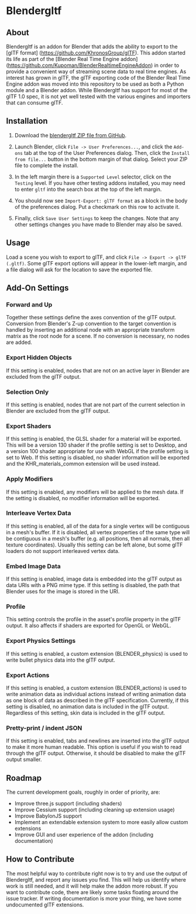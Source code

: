 # Blendergltf

## About

Blendergltf is an addon for Blender that adds the ability to export to the [glTF format]
(https://github.com/KhronosGroup/glTF). This addon started its life as part of the [Blender Real Time
Engine addon] (https://github.com/Kupoman/BlenderRealtimeEngineAddon) in order to provide a
convenient way of streaming scene data to real time  engines. As interest has 
grown in glTF, the glTF exporting code of the Blender Real Time Engine addon was moved 
into this repository to be used as both a Python module and a Blender addon. While
Blendergltf has support for most of the glTF 1.0 spec, it is not yet well tested with
the various engines and importers that can consume glTF.

## Installation

1. Download the [blendergltf ZIP file from GitHub](https://github.com/Kupoman/blendergltf/archive/master.zip).

2. Launch Blender, click `File -> User Preferences...`, and click the `Add-ons` tab
at the top of the User Preferences dialog.  Then, click the `Install from file...`
button in the bottom margin of that dialog.  Select your ZIP file to complete
the install.

3. In the left margin there is a `Supported Level` selector, click on the
`Testing` level.  If you have other testing addons installed, you may need
to enter `gltf` into the search box at the top of the left margin.

4. You should now see `Import-Export: glTF format` as a block in the body of the
preferences dialog.  Put a checkmark on this row to activate it.

5. Finally, click `Save User Settings` to keep the changes.  Note that any other
settings changes you have made to Blender may also be saved.

## Usage

Load a scene you wish to export to glTF, and click `File -> Export -> glTF (.gltf)`.
Some glTF export options will appear in the lower-left margin, and a file dialog
will ask for the location to save the exported file.

## Add-On Settings
### Forward and Up
Together these settings define the axes convention of the glTF output. Conversion
from Blender's Z-up convention to the target convention is handled by inserting
an additional node with an appropriate transform matrix as the root node for a scene.
If no conversion is necessary, no nodes are added.
### Export Hidden Objects
If this setting is enabled, nodes that are not on an active layer in Blender are
excluded from the glTF output.
### Selection Only
If this setting is enabled, nodes that are not part of the current selection in 
Blender are excluded from the glTF output.
### Export Shaders
If this setting is enabled, the GLSL shader for a material will be exported. This
will be a version 130 shader if the profile setting is set to Desktop, and a version
100 shader appropriate for use with WebGL if the profile setting is set to Web.
If this setting is disabled, no shader information will be exported and the
KHR_materials_common extension will be used instead.
### Apply Modifiers
If this setting is enabled, any modifiers will be applied to the mesh data. If the
setting is disabled, no modifier information will be exported.
### Interleave Vertex Data
If this setting is enabled, all of the data for a single vertex will be contiguous
in a mesh's buffer. If it is disabled, all vertex properties of the same type will
be contiguous in a mesh's buffer (e.g. all positions, then all normals, then all
texture coordinates). Usually this setting can be left alone, but some glTF loaders
do not support interleaved vertex data.
### Embed Image Data
If this setting is enabled, image data is embedded into the glTF output as data
URIs with a PNG mime type. If this setting is disabled, the path that Blender
uses for the image is stored in the URI.
### Profile
This setting controls the profile in the asset's profile property in
the glTF output. It also affects if shaders are exported for OpenGL or WebGL.
### Export Physics Settings
If this setting is enabled, a custom extension (BLENDER_physics) is used to write
bullet physics data into the glTF output.
### Export Actions
If this setting is enabled, a custom extension (BLENDER_actions) is used to write
animation data as individual actions instead of writing animation data as one
block of data as described in the glTF specification. Currently, if this setting
is disabled, no animation data is included in the glTF output. Regardless of this
setting, skin data is included in the glTF output.
### Pretty-print / indent JSON
If this setting is enabled, tabs and newlines are inserted into the glTF output
to make it more human readable. This option is useful if you wish to read through
the glTF output. Otherwise, it should be disabled to make the glTF output smaller.


## Roadmap

The current development goals, roughly in order of priority, are:
* Improve three.js support (including shaders)
* Improve Cessium support (including cleaning up extension usage)
* Improve BabylonJS support
* Implement an extendable extension system to more easily allow custom extensions
* Improve GUI and user experience of the addon (including documentation)

## How to Contribute
The most helpful way to contribute right now is to try and use the output of 
Blendergltf, and report any issues you find. This will help us identify where work 
is still needed, and it will help make the addon more robust. If you want to
 contribute code, there are likely some tasks floating around the issue tracker. 
If writing documentation is more your thing, we have some undocumented glTF 
extensions.

